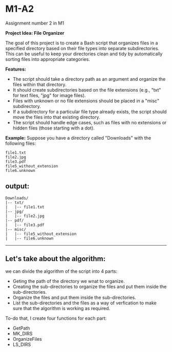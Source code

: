 # M1-A2
Assignment number 2 in M1



**Project Idea: File Organizer**

The goal of this project is to create a Bash script that organizes files in a specified directory based on their file types into separate subdirectories. This can be useful to keep your directories clean and tidy by automatically sorting files into appropriate categories.

**Features:**

- The script should take a directory path as an argument and organize the files within that directory.
- It should create subdirectories based on the file extensions (e.g., "txt" for text files, "jpg" for image files).
- Files with unknown or no file extensions should be placed in a "misc" subdirectory.
- If a subdirectory for a particular file type already exists, the script should move the files into that existing directory.
- The script should handle edge cases, such as files with no extensions or hidden files (those starting with a dot).

**Example:** Suppose you have a directory called "Downloads" with the following files:

```shell
file1.txt
file2.jpg
file3.pdf
file5_without_extension
file6.unknown
```

## output:

```shell
Downloads/
|-- txt/
|   |-- file1.txt
|-- jpg/
|   |-- file2.jpg
|-- pdf/
|   |-- file3.pdf
|-- misc/
|   |-- file5_without_extension
|   |-- file6.unknown
```

************************************************************************************************************************************************************

## **Let's take about the algorithm:**

we can divide the algorithm of the script into 4 parts:

- Geting the path of the directory we wnat to organize.
- Creating the sub-directories to organize the files and put them inside the sub-directories.
- Organize the files and put them inside the sub-directories.
- List the sub-directories and the files as a way of verfication to make sure that the algorithm is working as required.

To-do that, I create four functions for each part:

- GetPath 
- MK_DIRS 
- OrganizeFiles 
- LS_DIRS




